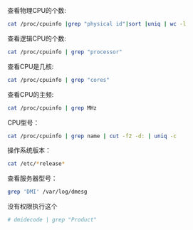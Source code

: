 查看物理CPU的个数:
```bash
cat /proc/cpuinfo |grep "physical id"|sort |uniq | wc -l
```

查看逻辑CPU的个数:
```bash
cat /proc/cpuinfo | grep "processor"
```

查看CPU是几核:
```bash
cat /proc/cpuinfo | grep "cores"
```

查看CPU的主频:
```bash
cat /proc/cpuinfo | grep MHz
```

CPU型号：
```bash
cat /proc/cpuinfo | grep name | cut -f2 -d: | uniq -c
```

操作系统版本：
```bash
cat /etc/*release*
```

查看服务器型号：
```bash
grep 'DMI' /var/log/dmesg
```

没有权限执行这个
```bash
# dmidecode | grep "Product"
```
